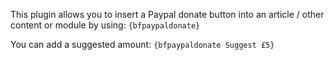 This plugin allows you to insert a Paypal donate button into an article / other content or module by using:
``{bfpaypaldonate}``

You can add a suggested amount:
``{bfpaypaldonate Suggest £5}``
